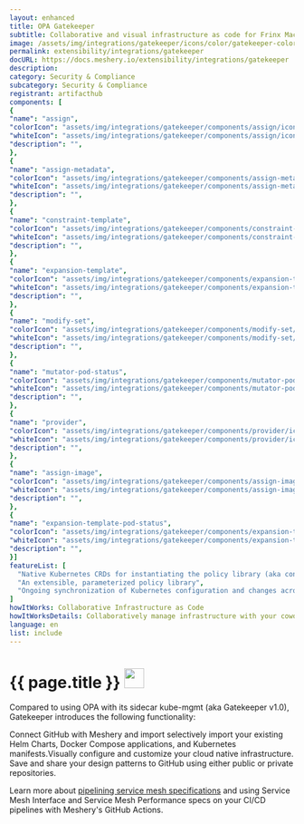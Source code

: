 ```yaml
---
layout: enhanced
title: OPA Gatekeeper
subtitle: Collaborative and visual infrastructure as code for Frinx Machine
image: /assets/img/integrations/gatekeeper/icons/color/gatekeeper-color.svg
permalink: extensibility/integrations/gatekeeper
docURL: https://docs.meshery.io/extensibility/integrations/gatekeeper
description: 
category: Security & Compliance
subcategory: Security & Compliance
registrant: artifacthub
components: [
{
"name": "assign",
"colorIcon": "assets/img/integrations/gatekeeper/components/assign/icons/color/assign-color.svg",
"whiteIcon": "assets/img/integrations/gatekeeper/components/assign/icons/white/assign-white.svg",
"description": "",
},
{
"name": "assign-metadata",
"colorIcon": "assets/img/integrations/gatekeeper/components/assign-metadata/icons/color/assign-metadata-color.svg",
"whiteIcon": "assets/img/integrations/gatekeeper/components/assign-metadata/icons/white/assign-metadata-white.svg",
"description": "",
},
{
"name": "constraint-template",
"colorIcon": "assets/img/integrations/gatekeeper/components/constraint-template/icons/color/constraint-template-color.svg",
"whiteIcon": "assets/img/integrations/gatekeeper/components/constraint-template/icons/white/constraint-template-white.svg",
"description": "",
},
{
"name": "expansion-template",
"colorIcon": "assets/img/integrations/gatekeeper/components/expansion-template/icons/color/expansion-template-color.svg",
"whiteIcon": "assets/img/integrations/gatekeeper/components/expansion-template/icons/white/expansion-template-white.svg",
"description": "",
},
{
"name": "modify-set",
"colorIcon": "assets/img/integrations/gatekeeper/components/modify-set/icons/color/modify-set-color.svg",
"whiteIcon": "assets/img/integrations/gatekeeper/components/modify-set/icons/white/modify-set-white.svg",
"description": "",
},
{
"name": "mutator-pod-status",
"colorIcon": "assets/img/integrations/gatekeeper/components/mutator-pod-status/icons/color/mutator-pod-status-color.svg",
"whiteIcon": "assets/img/integrations/gatekeeper/components/mutator-pod-status/icons/white/mutator-pod-status-white.svg",
"description": "",
},
{
"name": "provider",
"colorIcon": "assets/img/integrations/gatekeeper/components/provider/icons/color/provider-color.svg",
"whiteIcon": "assets/img/integrations/gatekeeper/components/provider/icons/white/provider-white.svg",
"description": "",
},
{
"name": "assign-image",
"colorIcon": "assets/img/integrations/gatekeeper/components/assign-image/icons/color/assign-image-color.svg",
"whiteIcon": "assets/img/integrations/gatekeeper/components/assign-image/icons/white/assign-image-white.svg",
"description": "",
},
{
"name": "expansion-template-pod-status",
"colorIcon": "assets/img/integrations/gatekeeper/components/expansion-template-pod-status/icons/color/expansion-template-pod-status-color.svg",
"whiteIcon": "assets/img/integrations/gatekeeper/components/expansion-template-pod-status/icons/white/expansion-template-pod-status-white.svg",
"description": "",
}]
featureList: [
  "Native Kubernetes CRDs for instantiating the policy library (aka constraints)",
  "An extensible, parameterized policy library",
  "Ongoing synchronization of Kubernetes configuration and changes across any number of clusters."
]
howItWorks: Collaborative Infrastructure as Code
howItWorksDetails: Collaboratively manage infrastructure with your coworkers synchronously sharing the same designs.
language: en
list: include
---
```

<h1>{{ page.title }} <img src="{{ page.image }}" style="width: 35px; height: 35px;" /></h1>

<p>
Compared to using OPA with its sidecar kube-mgmt (aka Gatekeeper v1.0), Gatekeeper introduces the following functionality:
</p>
<p>
    Connect GitHub with Meshery and import selectively import your existing Helm Charts, Docker Compose applications, and Kubernetes manifests.Visually configure and customize your cloud native infrastructure.
    Save and share your design patterns to GitHub using either public or private repositories.
</p>
<p>
    Learn more about <a href="/blog/service-mesh-specifications/pipelining-service-mesh-specifications">pipelining service mesh specifications</a> and using Service Mesh Interface and Service Mesh Performance specs on your CI/CD pipelines with Meshery's GitHub Actions.
</p>
